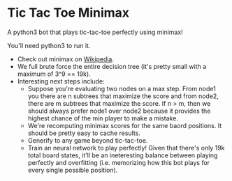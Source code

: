 # Tic Tac Toe Minimax

A python3 bot that plays tic-tac-toe perfectly using minimax!

You'll need python3 to run it.

- Check out minimax on [Wikipedia](https://en.wikipedia.org/wiki/Minimax).
- We full brute force the entire decision tree (it's pretty small with a maximum of 3^9 == 19k).
- Interesting next steps include:
  - Suppose you're evaluating two nodes on a max step. From node1 you there are n subtrees that maximize the score and from node2, there are m subtrees that maximize the score. If n > m, then we should always prefer node1 over node2 because it provides the highest chance of the min player to make a mistake.
  - We're recomputing minimax scores for the same baord positions. It should be pretty easy to cache results.
  - Generify to any game beyond tic-tac-toe.
  - Train an neural network to play perfectly! Given that there's only 19k total board states, it'll be an ineteresting balance between playing perfectly and overfitting (i.e. memorizing how this bot plays for every single possible position).
